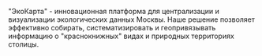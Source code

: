 "ЭкоКарта" - инновационная платформа для централизации и визуализации экологических данных Москвы. Наше решение позволяет эффективно собирать, систематизировать и геопривязывать информацию о "краснокнижных" видах и природных территориях столицы.
